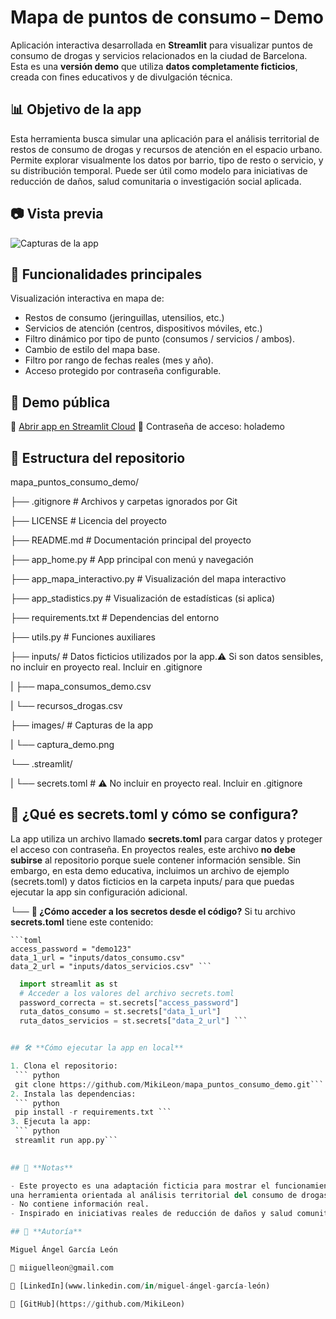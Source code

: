 # **Mapa de puntos de consumo – Demo**

Aplicación interactiva desarrollada en **Streamlit** para visualizar puntos de consumo de drogas y servicios relacionados en la ciudad de Barcelona.
Esta es una **versión demo** que utiliza **datos completamente ficticios**, creada con fines educativos y de divulgación técnica.


## **📊 Objetivo de la app**
Esta herramienta busca simular una aplicación para el análisis territorial de restos de consumo de drogas y recursos de atención en el espacio urbano.
Permite explorar visualmente los datos por barrio, tipo de resto o servicio, y su distribución temporal.
Puede ser útil como modelo para iniciativas de reducción de daños, salud comunitaria o investigación social aplicada.

## **📷 Vista previa**

![Capturas de la app](images)


## **🚀 Funcionalidades principales**

Visualización interactiva en mapa de:
- Restos de consumo (jeringuillas, utensilios, etc.)
- Servicios de atención (centros, dispositivos móviles, etc.)
- Filtro dinámico por tipo de punto (consumos / servicios / ambos).
- Cambio de estilo del mapa base.
- Filtro por rango de fechas reales (mes y año).
- Acceso protegido por contraseña configurable.

## **🧪 Demo pública**

🔗 [Abrir app en Streamlit Cloud](https://mapapuntosdeconsumodemo.streamlit.app/)
🔐 Contraseña de acceso: holademo


## **📁 Estructura del repositorio**

mapa_puntos_consumo_demo/

├── .gitignore               # Archivos y carpetas ignorados por Git

├── LICENSE                  # Licencia del proyecto

├── README.md                # Documentación principal del proyecto

├── app_home.py              # App principal con menú y navegación

├── app_mapa_interactivo.py  # Visualización del mapa interactivo

├── app_stadistics.py        # Visualización de estadísticas (si aplica)

├── requirements.txt         # Dependencias del entorno

├── utils.py                 # Funciones auxiliares

├── inputs/                  # Datos ficticios utilizados por la app.⚠️ Si son datos sensibles, no incluir en proyecto real. Incluir en .gitignore

|  ├── mapa_consumos_demo.csv

|  └── recursos_drogas.csv

├── images/                 # Capturas de la app

|   └── captura_demo.png

└── .streamlit/

|  └── secrets.toml         # ⚠️ No incluir en proyecto real. Incluir en .gitignore
   

## **🔐 ¿Qué es secrets.toml y cómo se configura?**

La app utiliza un archivo llamado **secrets.toml** para cargar datos y proteger el acceso con contraseña.
En proyectos reales, este archivo **no debe subirse** al repositorio porque suele contener información sensible.
Sin embargo, en esta demo educativa, incluimos un archivo de ejemplo (secrets.toml) y datos ficticios
en la carpeta inputs/ para que puedas ejecutar la app sin configuración adicional.

└── **🧩 ¿Cómo acceder a los secretos desde el código?**
    Si tu archivo **secrets.toml** tiene este contenido:
    
    ```toml
    access_password = "demo123"
    data_1_url = "inputs/datos_consumo.csv"
    data_2_url = "inputs/datos_servicios.csv" ```

  ``` python
    import streamlit as st
    # Acceder a los valores del archivo secrets.toml
    password_correcta = st.secrets["access_password"]
    ruta_datos_consumo = st.secrets["data_1_url"]
    ruta_datos_servicios = st.secrets["data_2_url"] ```


## 🛠️ **Cómo ejecutar la app en local**

1. Clona el repositorio:
   ``` python
   git clone https://github.com/MikiLeon/mapa_puntos_consumo_demo.git```
2. Instala las dependencias:
   ``` python
   pip install -r requirements.txt ```
3. Ejecuta la app:
   ``` python
   streamlit run app.py```
   

## 📌 **Notas**

- Este proyecto es una adaptación ficticia para mostrar el funcionamiento de
  una herramienta orientada al análisis territorial del consumo de drogas y los servicios de apoyo.
- No contiene información real.
- Inspirado en iniciativas reales de reducción de daños y salud comunitaria.

  ## 👤 **Autoría**
  
  Miguel Ángel García León
  
  📧 miiguelleon@gmail.com
  
  🔗 [LinkedIn](www.linkedin.com/in/miguel-ángel-garcía-león)
  
  🔗 [GitHub](https://github.com/MikiLeon)
   









    
